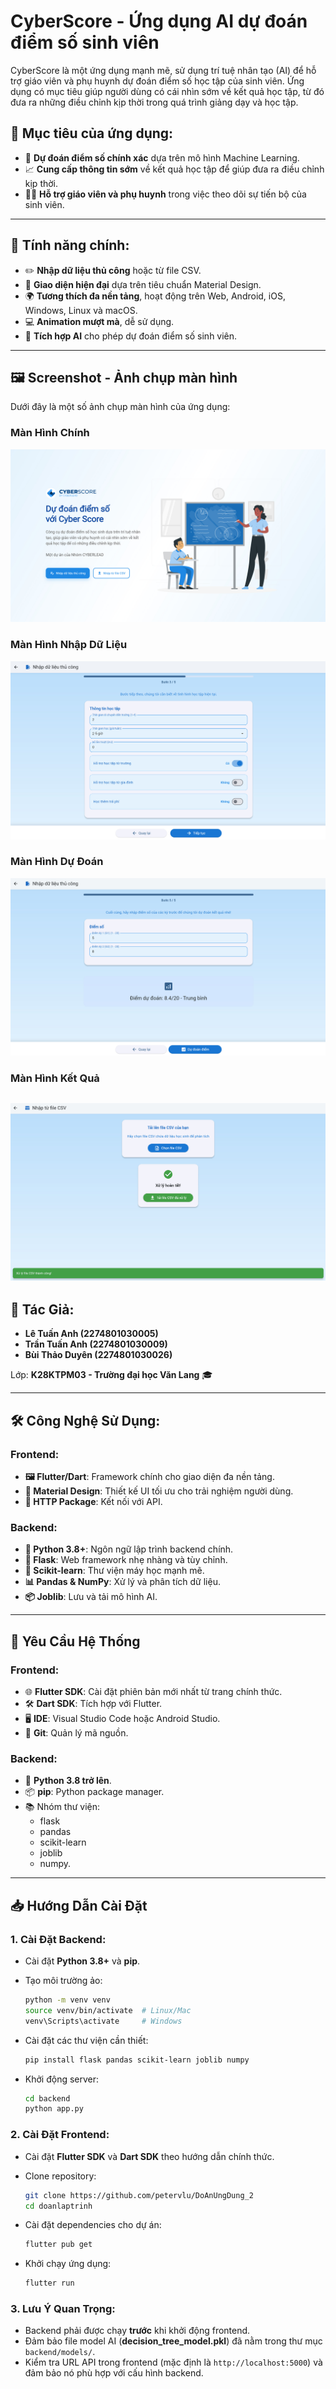 # CyberScore - Ứng dụng AI dự đoán điểm số sinh viên

CyberScore là một ứng dụng mạnh mẽ, sử dụng trí tuệ nhân tạo (AI) để hỗ trợ giáo viên và phụ huynh dự đoán điểm số học tập của sinh viên. Ứng dụng có mục tiêu giúp người dùng có cái nhìn sớm về kết quả học tập, từ đó đưa ra những điều chỉnh kịp thời trong quá trình giảng dạy và học tập.

## 🎯 Mục tiêu của ứng dụng:

- 🧠 **Dự đoán điểm số chính xác** dựa trên mô hình Machine Learning.
- 📈 **Cung cấp thông tin sớm** về kết quả học tập để giúp đưa ra điều chỉnh kịp thời.
- 👩‍🏫 **Hỗ trợ giáo viên và phụ huynh** trong việc theo dõi sự tiến bộ của sinh viên.

---

## 🚪 Tính năng chính:

- ✏️ **Nhập dữ liệu thủ công** hoặc từ file CSV.
- 🎨 **Giao diện hiện đại** dựa trên tiêu chuẩn Material Design.
- 🌍 **Tương thích đa nền tảng**, hoạt động trên Web, Android, iOS, Windows, Linux và macOS.
- 💻 **Animation mượt mà**, dễ sử dụng.
- 🔮 **Tích hợp AI** cho phép dự đoán điểm số sinh viên.

---

## 🖼️ Screenshot - Ảnh chụp màn hình
Dưới đây là một số ảnh chụp màn hình của ứng dụng:

### Màn Hình Chính
![Screenshot 1](assets/screenshots/Screenshort_1.jpg) 

### Màn Hình Nhập Dữ Liệu
![Screenshot 2](assets/screenshots/Screenshort_2.jpg)

### Màn Hình Dự Đoán
![Screenshot 3](assets/screenshots/Screenshort_3.jpg)

### Màn Hình Kết Quả
![Screenshot 4](assets/screenshots/Screenshort_4.jpg)
---

## 👥 Tác Giả:

- **Lê Tuấn Anh (2274801030005)**
- **Trần Tuấn Anh (2274801030009)**
- **Bùi Thảo Duyên (2274801030026)**

Lớp: **K28KTPM03 - Trường đại học Văn Lang** 🎓

---

## 🛠️ Công Nghệ Sử Dụng:

### Frontend:
- **🖼️ Flutter/Dart**: Framework chính cho giao diện đa nền tảng.
- **🎨 Material Design**: Thiết kế UI tối ưu cho trải nghiệm người dùng.
- **🔗 HTTP Package**: Kết nối với API.

### Backend:
- **🐍 Python 3.8+**: Ngôn ngữ lập trình backend chính.
- **🍶 Flask**: Web framework nhẹ nhàng và tùy chỉnh.
- **🤖 Scikit-learn**: Thư viện máy học mạnh mẽ.
- **📊 Pandas & NumPy**: Xử lý và phân tích dữ liệu.
- **📦 Joblib**: Lưu và tải mô hình AI.
  
---

## 🔧 Yêu Cầu Hệ Thống

### Frontend:

- 🌐 **Flutter SDK**: Cài đặt phiên bản mới nhất từ trang chính thức.
- 🛠️ **Dart SDK**: Tích hợp với Flutter.
- 🖥️ **IDE**: Visual Studio Code hoặc Android Studio.
- 🧰 **Git**: Quản lý mã nguồn.

### Backend:

- 🐍 **Python 3.8 trở lên**.
- 📦 **pip**: Python package manager.
- 📚 Nhóm thư viện:
  - flask
  - pandas
  - scikit-learn
  - joblib
  - numpy.

---

## 📥 Hướng Dẫn Cài Đặt

### 1. **Cài Đặt Backend:**

- Cài đặt **Python 3.8+** và **pip**.
- Tạo môi trường ảo:

    ```bash
    python -m venv venv
    source venv/bin/activate  # Linux/Mac
    venv\Scripts\activate     # Windows
    ```

- Cài đặt các thư viện cần thiết:

    ```bash
    pip install flask pandas scikit-learn joblib numpy
    ```

- Khởi động server:

    ```bash
    cd backend
    python app.py
    ```

### 2. **Cài Đặt Frontend:**

- Cài đặt **Flutter SDK** và **Dart SDK** theo hướng dẫn chính thức.
- Clone repository:

    ```bash
    git clone https://github.com/petervlu/DoAnUngDung_2
    cd doanlaptrinh
    ```

- Cài đặt dependencies cho dự án:

    ```bash
    flutter pub get
    ```

- Khởi chạy ứng dụng:

    ```bash
    flutter run
    ```

### 3. **Lưu Ý Quan Trọng:**

- Backend phải được chạy **trước** khi khởi động frontend.
- Đảm bảo file model AI (**decision_tree_model.pkl**) đã nằm trong thư mục `backend/models/`.
- Kiểm tra URL API trong frontend (mặc định là `http://localhost:5000`) và đảm bảo nó phù hợp với cấu hình backend.


